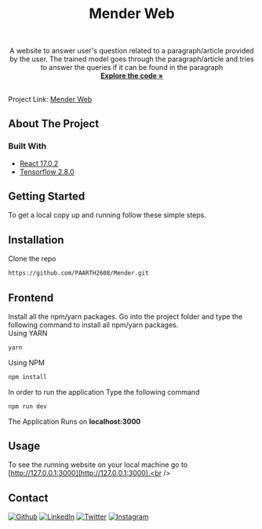 # <h1 align="center">Mender Web</h1>

<!-- PROJECT LOGO -->
<br />
<p align="center">
  <p align="center">
    A website to answer user's question related to a paragraph/article provided by the user. The trained model goes through the paragraph/article and tries to answer 
    the queries if it can be found in the paragraph
    <br />
    <a href="/"><strong>Explore the code »</strong></a>
    <br />
    <br />
  
  Project Link: [Mender Web](https://mender.vercel.app/)
  </p>
</p>

<!-- ABOUT THE PROJECT -->
## About The Project



### Built With
* [React 17.0.2](https://reactjs.org/docs/getting-started.html)
* [Tensorflow 2.8.0](https://www.tensorflow.org/js/models)


<!-- GETTING STARTED -->
## Getting Started

To get a local copy up and running follow these simple steps.

## Installation
Clone the repo
   ```sh
   https://github.com/PAARTH2608/Mender.git
   ```
## Frontend
Install all the npm/yarn packages. Go into the project folder and type the following command to install all npm/yarn packages.</br>
Using YARN
```bash
yarn 
```
Using NPM
```bash
npm install
```
In order to run the application Type the following command
```bash
npm run dev
```
The Application Runs on **localhost:3000**

<!-- USAGE EXAMPLES -->
## Usage
To see the running website on your local machine go to [http://127.0.0.1:3000](http://127.0.0.1:3000).<br />

<!-- CONTACT -->
## Contact

<a href="https://paarth2608.github.io/portfolio_website/" target="_blank"><img alt="Github" src="https://img.shields.io/badge/-Website-brightgreen?style=for-the-badge&logo=appveyor&logoColor=white&color=999900&logo=data:null" /></a>
<a href="https://www.linkedin.com/in/paarth-jain-470522208/" target="_blank"><img alt="LinkedIn" src="https://img.shields.io/badge/linkedin-%230077B5.svg?&style=for-the-badge&logo=linkedin&logoColor=white" /></a>
<a href="https://twitter.com/PAARTHJAIN7" target="_blank"><img alt="Twitter" src="https://img.shields.io/badge/twitter-%231DA1F2.svg?&style=for-the-badge&logo=twitter&logoColor=white" /></a>
<a href="https://www.instagram.com/_paarth7_/" target="_blank"><img alt="Instagram" src="https://img.shields.io/badge/instagram-%FF69B4.svg?&style=for-the-badge&logo=instagram&logoColor=white&color=cd486b" /></a>
